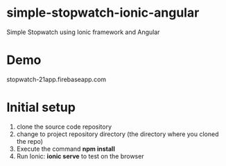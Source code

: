 # simple-stopwatch-ionic-angular
Simple Stopwatch using Ionic framework and Angular

# Demo 
stopwatch-21app.firebaseapp.com

# Initial setup
1. clone the source code repository 
2. change to project repository directory (the directory where you cloned the repo)
3. Execute the command **npm install**
4. Run Ionic: **ionic serve** to test on the browser
